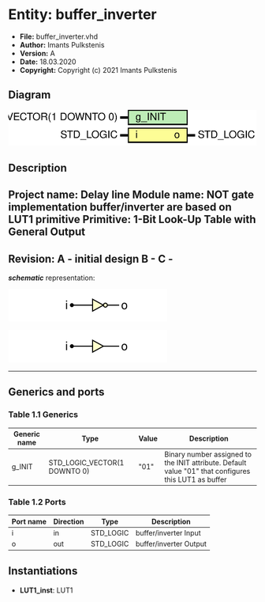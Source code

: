 # Entity: buffer_inverter
- **File:** buffer_inverter.vhd
- **Author:** Imants Pulkstenis
- **Version:** A
- **Date:** 18.03.2020
- **Copyright:** Copyright (c) 2021 Imants Pulkstenis
## Diagram
![Diagram](buffer_inverter.svg "Diagram")
## Description
Project name: Delay line
 Module name: NOT gate implementation 
buffer/inverter are based on LUT1 primitive
 Primitive: 1-Bit Look-Up Table with General Output
 -------------------------------------------------------------
 **Revision:**
 A - initial design
 B - 
 C - 
 -----------------------------
 ***schematic*** representation:
 
![alt text](wavedrom_5nJo0.svg "title") 

 
![alt text](wavedrom_rE6z1.svg "title") 

 -----------------------------
## Generics and ports
### Table 1.1 Generics
| Generic name | Type                         | Value | Description                                                                                            |
| ------------ | ---------------------------- | ----- | ------------------------------------------------------------------------------------------------------ |
| g_INIT       | STD_LOGIC_VECTOR(1 DOWNTO 0) | "01"  |  Binary number assigned to the INIT attribute. Default value "01" that configures this LUT1 as buffer  |
### Table 1.2 Ports
| Port name | Direction | Type      | Description              |
| --------- | --------- | --------- | ------------------------ |
| i         | in        | STD_LOGIC |  buffer/inverter Input   |
| o         | out       | STD_LOGIC |  buffer/inverter Output  |
## Instantiations
- **LUT1_inst**: LUT1

